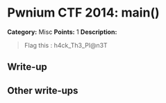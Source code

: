 # Pwnium CTF 2014: main()

**Category:** Misc
**Points:** 1
**Description:**
> Flag this : h4ck_Th3_Pl@n3T

## Write-up


## Other write-ups


